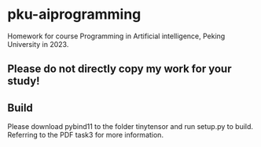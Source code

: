 # pku-aiprogramming
Homework for course Programming in Artificial intelligence, Peking University in 2023.



## Please do not directly copy my work for your study!



## Build

Please download pybind11 to the  folder tinytensor and run setup.py to build. Referring to the PDF task3 for more information.
